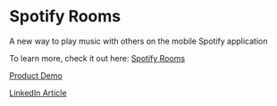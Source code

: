 # Spotify Rooms
A new way to play music with others on the mobile Spotify application

To learn more, check it out here:
[Spotify Rooms](https://www.matthewkwong.com/spotify-rooms/)

[Product Demo](https://projects.invisionapp.com/share/HSSRA1LG4TY)

[LinkedIn Article](https://www.linkedin.com/feed/update/urn:li:activity:6558843952450142208/)
